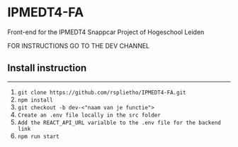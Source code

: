# IPMEDT4-FA

Front-end for the IPMEDT4 Snappcar Project of Hogeschool Leiden

FOR INSTRUCTIONS GO TO THE DEV CHANNEL

## Install instruction

---

1. `git clone https://github.com/rsplietho/IPMEDT4-FA.git`
2. `npm install`
3. `git checkout -b dev-<"naam van je functie">`
4. `Create an .env file locally in the src folder`
5. `Add the REACT_API_URL varialble to the .env file for the backend link`
6. `npm run start`
